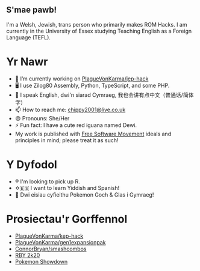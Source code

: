 ## S'mae pawb!

I'm a Welsh, Jewish, trans person who primarily makes ROM Hacks. I am currently in the University of Essex studying Teaching English as a Foreign Language (TEFL). 

# Yr Nawr
- 🔭 I’m currently working on [PlagueVonKarma/jep-hack](https://github.com/PlagueVonKarma/jep-hack)
- 🖥 I use Zilog80 Assembly, Python, TypeScript, and some PHP.
- 💬 󠁧󠁢󠁥󠁮I speak English, 󠁧󠁢󠁷󠁬󠁳󠁧󠁢󠁷󠁬󠁳dwi'n siarad Cymraeg, 我也会讲有点中文（普通话/简体字）
- 📫 How to reach me: chippy2001@live.co.uk
- 😄 Pronouns: She/Her
- ⚡ Fun fact: I have a cute red iguana named Dewi.
- My work is published with [Free Software Movement](https://www.fsf.org/about/) ideals and principles in mind; please treat it as such! 

# Y Dyfodol 
- ®️ I'm looking to pick up R. 
- ✡️🇪🇸 I want to learn Yiddish and Spanish! 
- 🏴󠁧󠁢󠁷󠁬󠁳󠁿 Dwi eisiau cyfieithu Pokemon Goch & Glas i Gymraeg! 

# Prosiectau'r Gorffennol
- [PlagueVonKarma/kep-hack](https://github.com/PlagueVonKarma/kep-hack)
- [PlagueVonKarma/gen1expansionpak](https://github.com/PlagueVonKarma/gen1expansionpack)
- [ConnorBryan/smashcombos](https://github.com/ConnorBryan/smashcombos)
- [RBY 2k20](https://github.com/rby2k20/rby2k20)
- [Pokemon Showdown](https://pokemonshowdown.com/credits)
